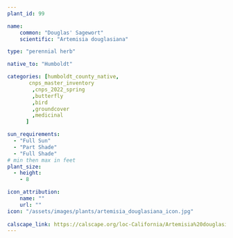 ```yaml
---
plant_id: 99

name: 
    common: "Douglas' Sagewort"  
    scientific: "Artemisia douglasiana" 

type: "perennial herb"

native_to: "Humboldt"

categories: [humboldt_county_native,
       cnps_master_inventory
        ,cnps_2022_spring
        ,butterfly
        ,bird
        ,groundcover
        ,medicinal
      ]

sun_requirements:
  - "Full Sun"
  - "Part Shade"
  - "Full Shade"
# min then max in feet
plant_size:
  - height: 
    - 8

icon_attribution: 
    name: ""
    url: ""
icon: "/assets/images/plants/artemisia_douglasiana_icon.jpg"
 
calscape_link: https://calscape.org/loc-California/Artemisia%20douglasiana(%20) 
---
```







